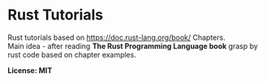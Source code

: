 # Rust Tutorials
Rust tutorials based on https://doc.rust-lang.org/book/ Chapters.<br>
Main idea - after reading **The Rust Programming Language book** grasp by rust code based on chapter examples.

**License: MIT**

